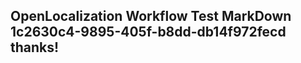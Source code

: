 <properties
ms.topic="hero-topic"
ms.test1="hero-topic"
ms.test2="test"/>

## OpenLocalization Workflow Test MarkDown 1c2630c4-9895-405f-b8dd-db14f972fecd thanks!

